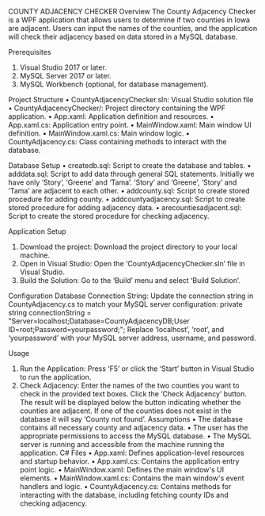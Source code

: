 COUNTY ADJACENCY CHECKER
Overview 
The County Adjacency Checker is a WPF application that allows users to determine if two counties in Iowa are adjacent. Users can input the names of the counties, and the application will check their adjacency based on data stored in a MySQL database.

Prerequisites 
1.	Visual Studio 2017 or later. 
2.	MySQL Server 2017 or later. 
3.	MySQL Workbench (optional, for database management).

Project Structure 
•	CountyAdjacencyChecker.sln: Visual Studio solution file 
•	CountyAdjacencyChecker/: Project directory containing the WPF application. 
•	App.xaml: Application definition and resources. 
•	App.xaml.cs: Application entry point. 
•	MainWindow.xaml: Main window UI definition. 
•	MainWindow.xaml.cs: Main window logic. 
•	CountyAdjacency.cs: Class containing methods to interact with the database.

Database Setup 
•	createdb.sql: Script to create the database and tables.
•	adddata.sql: Script to add data through general SQL statements. Initially we have only ‘Story’, ‘Greene’ and ‘Tama’. ‘Story’ and ‘Greene’, ‘Story’ and ‘Tama’ are adjacent to each other. 
•	addcounty.sql: Script to create stored procedure for adding county.
•	addcountyadjacency.sql: Script to create stored procedure for adding adjacency data. 
•	arecountiesadjacent.sql: Script to create the stored procedure for checking adjacency.

Application Setup
1.	Download the project: Download the project directory to your local machine.
2.	Open in Visual Studio: Open the ‘CountyAdjacencyChecker.sln’ file in Visual Studio.
3.	Build the Solution: Go to the ‘Build’ menu and select ‘Build Solution’.

Configuration
Database Connection String: Update the connection string in CountyAdjacency.cs to match your MySQL server configuration:
private string connectionString = "Server=localhost;Database=CountyAdjacencyDB;User ID=root;Password=yourpassword;";
Replace ‘localhost’, ‘root’, and ‘yourpassword’ with your MySQL server address, username, and password.

Usage
1.	Run the Application: Press ‘F5’ or click the ‘Start’ button in Visual Studio to run the application.
2.	Check Adjacency: Enter the names of the two counties you want to check in the provided text boxes. Click the ‘Check Adjacency’ button. The result will be displayed below the button indicating whether the counties are adjacent. If one of the counties does not exist in the database it will say ‘County not found’.
Assumptions 
•	The database contains all necessary county and adjacency data. 
•	The user has the appropriate permissions to access the MySQL database. 
•	The MySQL server is running and accessible from the machine running the application.
C# Files 
•	App.xaml: Defines application-level resources and startup behavior. 
•	App.xaml.cs: Contains the application entry point logic. 
•	MainWindow.xaml: Defines the main window's UI elements. 
•	MainWindow.xaml.cs: Contains the main window's event handlers and logic.
•	CountyAdjacency.cs: Contains methods for interacting with the database, including fetching county IDs and checking adjacency.


